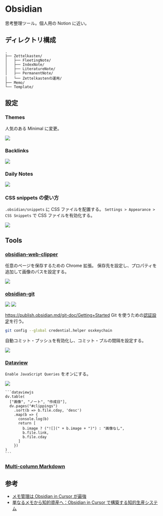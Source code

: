 # Obsidian

思考整理ツール。個人用の Notion に近い。

## ディレクトリ構成

```
.
├── Zettelkasten/
│   ├── FleetingNote/
│   ├── IndexNote/
│   ├── LiteratureNote/
│   ├── PermanentNote/
│   └── Zettelkastenの運用/
├── Memo/
└── Template/
```

## 設定

### Themes

人気のある Minimal に変更。

![](../assets/img/obsidian_settings_themes_01.png)

### Backlinks

![](../assets/img/obsidian_settings_backlinks_01.png)

### Daily Notes

![](../assets/img/obsidian_settings_daily_notes_01.png)

### CSS snippets の使い方

`.obsidian/snippets` に CSS ファイルを配置する。
`Settings > Appearance > CSS Snippets` で CSS ファイルを有効化する。

![](../assets/img/obsidian_extensions_css_snippets_01.png)

## Tools

### [obsidian-web-clipper](https://chromewebstore.google.com/detail/obsidian-web-clipper/cnjifjpddelmedmihgijeibhnjfabmlf)

任意のページを保存するための Chrome 拡張。
保存先を設定し、プロパティを追加して画像のパスを設定する。

![](../assets/img/obsidian_extensions_clipper_01.png)

### [obsidian-git](https://github.com/Vinzent03/obsidian-git)

![](../assets/img/obsidian_tools_git_01.png)
![](../assets/img/obsidian_tools_git_02.png)

https://publish.obsidian.md/git-doc/Getting+Started
Git を使うための[認証設定](https://publish.obsidian.md/git-doc/Authentication#macOS)を行う。

```sh
git config --global credential.helper osxkeychain
```

自動コミット・プッシュを有効化し、コミット・プルの間隔を設定する。

![](../assets/img/obsidian_tools_git_03.png)

### [Dataview](https://github.com/blacksmithgu/obsidian-dataview)

`Enable JavaScript Queries` をオンにする。

![](../assets/img/obsidian_extensions_dataview_01.png)

````
```dataviewjs
dv.table(
  ["画像", "ノート", "作成日"],
  dv.pages("#clippings")
    .sort(b => b.file.cday, 'desc')
    .map(b => {
      console.log(b)
      return [
        b.image ? ("![](" + b.image + ")") : "画像なし",
        b.file.link,
        b.file.cday
      ]
    })
)
```
````

### [Multi-column Markdown](https://github.com/ckRobinson/multi-column-markdown)

## 参考

- [メモ管理は Obsidian in Cursor が最強](https://note.com/shotovim/n/na1d91f10c1d0)
- [単なるメモから知的資産へ：Obsidian in Cursor で構築する知的生産システム](https://note.com/shotovim/n/n5833578984bf)
